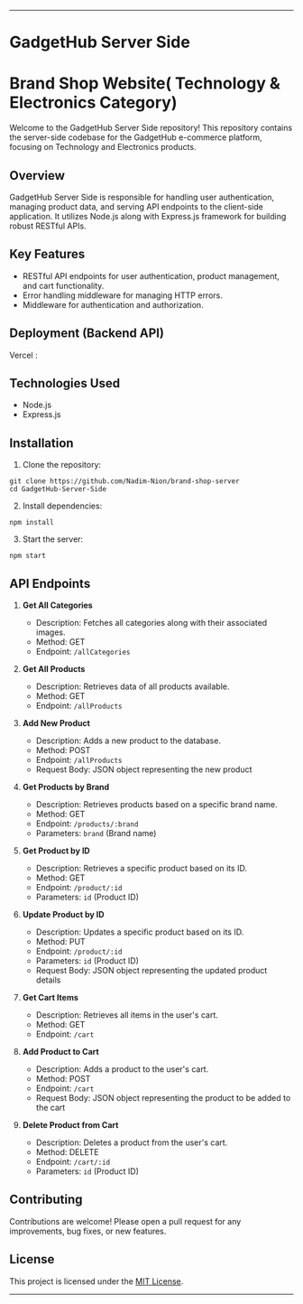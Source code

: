 ---

# GadgetHub Server Side
# Brand Shop Website( Technology & Electronics Category)

Welcome to the GadgetHub Server Side repository! This repository contains the server-side codebase for the GadgetHub e-commerce platform, focusing on Technology and Electronics products.

## Overview

GadgetHub Server Side is responsible for handling user authentication, managing product data, and serving API endpoints to the client-side application. It utilizes Node.js along with Express.js framework for building robust RESTful APIs.

## Key Features

- RESTful API endpoints for user authentication, product management, and cart functionality.
- Error handling middleware for managing HTTP errors.
- Middleware for authentication and authorization.


## Deployment (Backend API)

Vercel : 

## Technologies Used

- Node.js
- Express.js

## Installation

1. Clone the repository:

```
git clone https://github.com/Nadim-Nion/brand-shop-server
cd GadgetHub-Server-Side
```

2. Install dependencies:

```
npm install
```

3. Start the server:

```
npm start
```

## API Endpoints


1. **Get All Categories**
   - Description: Fetches all categories along with their associated images.
   - Method: GET
   - Endpoint: `/allCategories`

2. **Get All Products**
   - Description: Retrieves data of all products available.
   - Method: GET
   - Endpoint: `/allProducts`

3. **Add New Product**
   - Description: Adds a new product to the database.
   - Method: POST
   - Endpoint: `/allProducts`
   - Request Body: JSON object representing the new product

4. **Get Products by Brand**
   - Description: Retrieves products based on a specific brand name.
   - Method: GET
   - Endpoint: `/products/:brand`
   - Parameters: `brand` (Brand name)

5. **Get Product by ID**
   - Description: Retrieves a specific product based on its ID.
   - Method: GET
   - Endpoint: `/product/:id`
   - Parameters: `id` (Product ID)

6. **Update Product by ID**
   - Description: Updates a specific product based on its ID.
   - Method: PUT
   - Endpoint: `/product/:id`
   - Parameters: `id` (Product ID)
   - Request Body: JSON object representing the updated product details

7. **Get Cart Items**
   - Description: Retrieves all items in the user's cart.
   - Method: GET
   - Endpoint: `/cart`

8. **Add Product to Cart**
   - Description: Adds a product to the user's cart.
   - Method: POST
   - Endpoint: `/cart`
   - Request Body: JSON object representing the product to be added to the cart

9. **Delete Product from Cart**
   - Description: Deletes a product from the user's cart.
   - Method: DELETE
   - Endpoint: `/cart/:id`
   - Parameters: `id` (Product ID)



## Contributing

Contributions are welcome! Please open a pull request for any improvements, bug fixes, or new features.

## License

This project is licensed under the [MIT License](LICENSE).

---